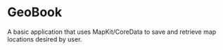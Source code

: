 # GeoBook
A basic application that uses MapKit/CoreData to save and retrieve map locations desired by user.
